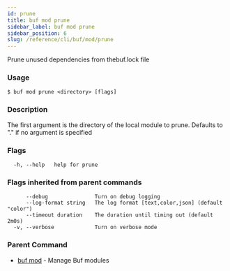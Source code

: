 ```yaml
---
id: prune
title: buf mod prune
sidebar_label: buf mod prune
sidebar_position: 6
slug: /reference/cli/buf/mod/prune
---
```

Prune unused dependencies from thebuf.lock file

### Usage
```terminal
$ buf mod prune <directory> [flags]
```

### Description

The first argument is the directory of the local module to prune. Defaults to &#34;.&#34; if no argument is specified
 

### Flags

```
  -h, --help   help for prune
```

### Flags inherited from parent commands

```
      --debug               Turn on debug logging
      --log-format string   The log format [text,color,json] (default "color")
      --timeout duration    The duration until timing out (default 2m0s)
  -v, --verbose             Turn on verbose mode
```

### Parent Command

* [buf mod](../mod)	 - Manage Buf modules
